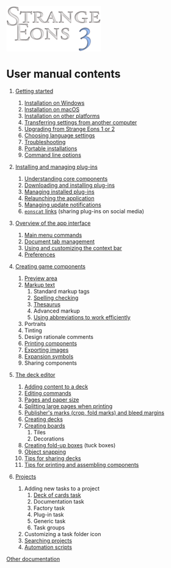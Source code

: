 ![Strange Eons 3](images/se3-header.png)

# User manual contents

1. [Getting started](um-getting-started.md)
   1. [Installation on Windows](um-install-win.md)
   2. [Installation on macOS](um-install-mac.md)
   3. [Installation on other platforms](um-install-other.md)
   4. [Transferring settings from another computer](um-user-folder.md)
   4. [Upgrading from Strange Eons 1 or 2](um-upgrading.md)
   5. [Choosing language settings](um-language-settings.md)
   7. [Troubleshooting](um-troubleshooting.md)
   8. [Portable installations](um-portable-install.md)
   7. [Command line options](um-command-line-options.md)

2. [Installing and managing plug-ins](um-installing-managing-plugins.md)
   1. [Understanding core components](um-core-components.md)
   2. [Downloading and installing plug-ins](um-plugin-catalogue.md)
   3. [Managing installed plug-ins](um-plugin-manager.md)
   4. [Relaunching the application](um-relaunching.md)
   4. [Managing update notifications](um-update-notifications.md)
   5. [`eonscat` links](um-eonscat-links.md) (sharing plug-ins on social media)

3. [Overview of the app interface](um-overview.md)
   1. [Main menu commands](um-menu-bar.md)
   2. [Document tab management](um-document-tabs.md)
   3. [Using and customizing the context bar](um-context-bar.md)
   4. [Preferences](um-preferences.md)

4. [Creating game components](um-game-components.md)
   1. [Preview area](um-preview-area.md)
   2. [Markup text](um-markup-text.md)
      1. Standard markup tags
      2. [Spelling checking](um-spelling.md)
      3. [Thesaurus](um-thesaurus.md)
      4. Advanced markup
      5. [Using abbreviations to work efficiently](um-abbreviations.md)
   3. Portraits
   4. Tinting
   5. Design rationale comments
   6. [Printing components](um-print.md)
   7. [Exporting images](um-export.md)
   8. [Expansion symbols](um-expansions.md)
   9. Sharing components

5. [The deck editor](um-deck-editor.md)
   1. [Adding content to a deck](um-deck-adding-content)
   2. [Editing commands](um-deck-commands.md)
   3. [Pages and paper size](um-deck-pages.md)
   4. [Splitting large pages when printing](um-deck-page-split.md)
   5. [Publisher's marks (crop, fold marks) and bleed margins](um-deck-pubmarks.md)
   6. [Creating decks](um-deck-decks.md)
   7. [Creating boards](um-deck-boards.md)
      1. Tiles
      2. Decorations
   8. [Creating fold-up boxes](um-deck-boxes.md) (tuck boxes)
   7. [Object snapping](um-deck-snap.md)
   8. [Tips for sharing decks](um-deck-share-tips.md)
   9. [Tips for printing and assembling components](um-deck-print-tips.md)

6. [Projects](um-projects.md)
   1. Adding new tasks to a project
      1. [Deck of cards task](um-proj-deck-task.md)
      2. Documentation task
      3. Factory task
      4. Plug-in task
      5. Generic task
      6. Task groups
   2. Customizing a task folder icon
   3. [Searching projects](um-find-in-project.md)
   4. [Automation scripts](um-ajs-scripts.md)

[Other documentation](index.md)